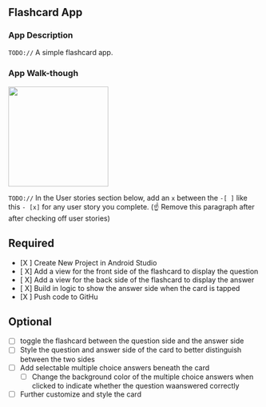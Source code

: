 # 
## Flashcard App

### App Description
`TODO://` A simple flashcard app. 

### App Walk-though


<img src="http://g.recordit.co/wjNECiBdae.gif" width=200><br>

`TODO://` In the User stories section below, add an `x` between the `-[ ]` like this `- [x]` for any user story you complete. (☝️ Remove this paragraph after after checking off user stories)

## Required
- [X ] Create New Project in Android Studio
- [ X] Add a view for the front side of the flashcard to display the question
- [ X] Add a view for the back side of the flashcard to display the answer
- [ X] Build in logic to show the answer side when the card is tapped
- [X ] Push code to GitHu
## Optional
- [ ] toggle the flashcard between the question side and the answer side
- [ ] Style the question and answer side of the card to better distinguish between the two sides
- [ ] Add selectable multiple choice answers beneath the card
   - [ ] Change the background color of the multiple choice answers when clicked to indicate whether the question waanswered correctly
- [ ] Further customize and style the card
